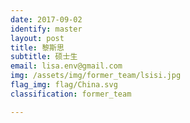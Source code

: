 ```yaml
---
date: 2017-09-02
identify: master
layout: post
title: 黎斯思
subtitle: 硕士生
email: lisa.env@gmail.com
img: /assets/img/former_team/lsisi.jpg
flag_img: flag/China.svg
classification: former_team

---
```


